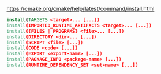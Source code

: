 https://cmake.org/cmake/help/latest/command/install.html

```cmake
install(TARGETS <target>... [...])
install(IMPORTED_RUNTIME_ARTIFACTS <target>... [...])
install({FILES | PROGRAMS} <file>... [...])
install(DIRECTORY <dir>... [...])
install(SCRIPT <file> [...])
install(CODE <code> [...])
install(EXPORT <export-name> [...])
install(PACKAGE_INFO <package-name> [...])
install(RUNTIME_DEPENDENCY_SET <set-name> [...])
```
